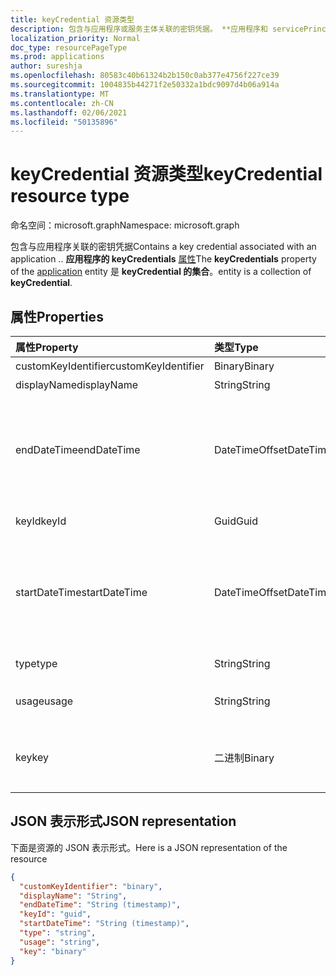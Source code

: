 ```yaml
---
title: keyCredential 资源类型
description: 包含与应用程序或服务主体关联的密钥凭据。 **应用程序和 servicePrincipal 实体的 keyCredentials** 属性是 **keyCredential 的集合**。
localization_priority: Normal
doc_type: resourcePageType
ms.prod: applications
author: sureshja
ms.openlocfilehash: 80583c40b61324b2b150c0ab377e4756f227ce39
ms.sourcegitcommit: 1004835b44271f2e50332a1bdc9097d4b06a914a
ms.translationtype: MT
ms.contentlocale: zh-CN
ms.lasthandoff: 02/06/2021
ms.locfileid: "50135896"
---
```

# <a name="keycredential-resource-type"></a><span data-ttu-id="ba460-104">keyCredential 资源类型</span><span class="sxs-lookup"><span data-stu-id="ba460-104">keyCredential resource type</span></span>

<span data-ttu-id="ba460-105">命名空间：microsoft.graph</span><span class="sxs-lookup"><span data-stu-id="ba460-105">Namespace: microsoft.graph</span></span>

<span data-ttu-id="ba460-106">包含与应用程序关联的密钥凭据</span><span class="sxs-lookup"><span data-stu-id="ba460-106">Contains a key credential associated with an application</span></span> <!--or a service principal--><span data-ttu-id="ba460-107">.</span><span class="sxs-lookup"><span data-stu-id="ba460-107">.</span></span> <span data-ttu-id="ba460-108">**应用程序的 keyCredentials** [属性](application.md)</span><span class="sxs-lookup"><span data-stu-id="ba460-108">The **keyCredentials** property of the [application](application.md)</span></span> <!--and [servicePrincipal](serviceprincipal.md)--> <span data-ttu-id="ba460-109">entity 是 **keyCredential 的集合**。</span><span class="sxs-lookup"><span data-stu-id="ba460-109">entity is a collection of **keyCredential**.</span></span>

## <a name="properties"></a><span data-ttu-id="ba460-110">属性</span><span class="sxs-lookup"><span data-stu-id="ba460-110">Properties</span></span>
| <span data-ttu-id="ba460-111">属性</span><span class="sxs-lookup"><span data-stu-id="ba460-111">Property</span></span>     | <span data-ttu-id="ba460-112">类型</span><span class="sxs-lookup"><span data-stu-id="ba460-112">Type</span></span>   |<span data-ttu-id="ba460-113">说明</span><span class="sxs-lookup"><span data-stu-id="ba460-113">Description</span></span>|
|:---------------|:--------|:----------|
|<span data-ttu-id="ba460-114">customKeyIdentifier</span><span class="sxs-lookup"><span data-stu-id="ba460-114">customKeyIdentifier</span></span>|<span data-ttu-id="ba460-115">Binary</span><span class="sxs-lookup"><span data-stu-id="ba460-115">Binary</span></span>| <span data-ttu-id="ba460-116">自定义密钥标识符</span><span class="sxs-lookup"><span data-stu-id="ba460-116">Custom key identifier</span></span> |
| <span data-ttu-id="ba460-117">displayName</span><span class="sxs-lookup"><span data-stu-id="ba460-117">displayName</span></span> | <span data-ttu-id="ba460-118">String</span><span class="sxs-lookup"><span data-stu-id="ba460-118">String</span></span> | <span data-ttu-id="ba460-119">密钥的友好名称。</span><span class="sxs-lookup"><span data-stu-id="ba460-119">Friendly name for the key.</span></span> <span data-ttu-id="ba460-120">可选。</span><span class="sxs-lookup"><span data-stu-id="ba460-120">Optional.</span></span> |
|<span data-ttu-id="ba460-121">endDateTime</span><span class="sxs-lookup"><span data-stu-id="ba460-121">endDateTime</span></span>|<span data-ttu-id="ba460-122">DateTimeOffset</span><span class="sxs-lookup"><span data-stu-id="ba460-122">DateTimeOffset</span></span>|<span data-ttu-id="ba460-123">凭据过期的日期和时间。时间戳类型表示使用 ISO 8601 格式的日期和时间信息，并且始终采用 UTC 时间。</span><span class="sxs-lookup"><span data-stu-id="ba460-123">The date and time at which the credential expires.The Timestamp type represents date and time information using ISO 8601 format and is always in UTC time.</span></span> <span data-ttu-id="ba460-124">例如，2014 年 1 月 1 日午夜 UTC 如下所示：`'2014-01-01T00:00:00Z'`</span><span class="sxs-lookup"><span data-stu-id="ba460-124">For example, midnight UTC on Jan 1, 2014 would look like this: `'2014-01-01T00:00:00Z'`</span></span>|
|<span data-ttu-id="ba460-125">keyId</span><span class="sxs-lookup"><span data-stu-id="ba460-125">keyId</span></span>|<span data-ttu-id="ba460-126">Guid</span><span class="sxs-lookup"><span data-stu-id="ba460-126">Guid</span></span>|<span data-ttu-id="ba460-127">唯一标识符 (GUID) 的 GUID 值。</span><span class="sxs-lookup"><span data-stu-id="ba460-127">The unique identifier (GUID) for the key.</span></span>|
|<span data-ttu-id="ba460-128">startDateTime</span><span class="sxs-lookup"><span data-stu-id="ba460-128">startDateTime</span></span>|<span data-ttu-id="ba460-129">DateTimeOffset</span><span class="sxs-lookup"><span data-stu-id="ba460-129">DateTimeOffset</span></span>|<span data-ttu-id="ba460-130">凭据生效的日期和时间。时间戳类型表示使用 ISO 8601 格式的日期和时间信息，并且始终采用 UTC 时间。</span><span class="sxs-lookup"><span data-stu-id="ba460-130">The date and time at which the credential becomes valid.The Timestamp type represents date and time information using ISO 8601 format and is always in UTC time.</span></span> <span data-ttu-id="ba460-131">例如，2014 年 1 月 1 日午夜 UTC 如下所示：`'2014-01-01T00:00:00Z'`</span><span class="sxs-lookup"><span data-stu-id="ba460-131">For example, midnight UTC on Jan 1, 2014 would look like this: `'2014-01-01T00:00:00Z'`</span></span>|
|<span data-ttu-id="ba460-132">type</span><span class="sxs-lookup"><span data-stu-id="ba460-132">type</span></span>|<span data-ttu-id="ba460-133">String</span><span class="sxs-lookup"><span data-stu-id="ba460-133">String</span></span>|<span data-ttu-id="ba460-134">密钥凭据的类型;例如，"Symmetric"。</span><span class="sxs-lookup"><span data-stu-id="ba460-134">The type of key credential; for example, “Symmetric”.</span></span>|
|<span data-ttu-id="ba460-135">usage</span><span class="sxs-lookup"><span data-stu-id="ba460-135">usage</span></span>|<span data-ttu-id="ba460-136">String</span><span class="sxs-lookup"><span data-stu-id="ba460-136">String</span></span>|<span data-ttu-id="ba460-137">一个描述可以使用密钥的目的的字符串;例如，"Verify"。</span><span class="sxs-lookup"><span data-stu-id="ba460-137">A string that describes the purpose for which the key can be used; for example, “Verify”.</span></span>|
|<span data-ttu-id="ba460-138">key</span><span class="sxs-lookup"><span data-stu-id="ba460-138">key</span></span>|<span data-ttu-id="ba460-139">二进制</span><span class="sxs-lookup"><span data-stu-id="ba460-139">Binary</span></span>| <span data-ttu-id="ba460-140">转换为 Base64 字符串的字节数组中的证书原始数据;例如 `[System.Convert]::ToBase64String($Cert.GetRawCertData())` ，。</span><span class="sxs-lookup"><span data-stu-id="ba460-140">The certificate's raw data in byte array converted to Base64 string; for example, `[System.Convert]::ToBase64String($Cert.GetRawCertData())`.</span></span> |

## <a name="json-representation"></a><span data-ttu-id="ba460-141">JSON 表示形式</span><span class="sxs-lookup"><span data-stu-id="ba460-141">JSON representation</span></span>

<span data-ttu-id="ba460-142">下面是资源的 JSON 表示形式。</span><span class="sxs-lookup"><span data-stu-id="ba460-142">Here is a JSON representation of the resource</span></span>

<!-- {
  "blockType": "resource",
  "optionalProperties": [

  ],
  "@odata.type": "microsoft.graph.keyCredential"
}-->

```json
{
  "customKeyIdentifier": "binary",
  "displayName": "String",
  "endDateTime": "String (timestamp)",
  "keyId": "guid",
  "startDateTime": "String (timestamp)",
  "type": "string",
  "usage": "string",
  "key": "binary"
}

```

<!-- uuid: 8fcb5dbc-d5aa-4681-8e31-b001d5168d79
2015-10-25 14:57:30 UTC -->
<!--
{
  "type": "#page.annotation",
  "description": "keyCredential resource",
  "keywords": "",
  "section": "documentation",
  "tocPath": "",
  "suppressions": []
}
-->

